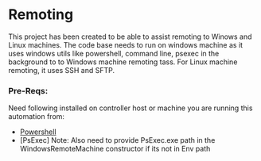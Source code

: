 # Remoting 
This project has been created to be able to assist remoting to Winows and Linux machines. 
The code base needs to run on windows machine as it uses windows utils like powershell, command line, psexec in the background to to Windows machine remoting tass.
For Linux machine remoting, it uses SSH and SFTP.

### Pre-Reqs:
Need following installed on controller host or machine you are running this automation from:
- [Powershell](https://docs.microsoft.com/en-us/powershell/scripting/setup/installing-windows-powershell?view=powershell-5.1)
- [PsExec]
  Note: Also need to provide PsExec.exe path in the WindowsRemoteMachine constructor if its not in Env path
